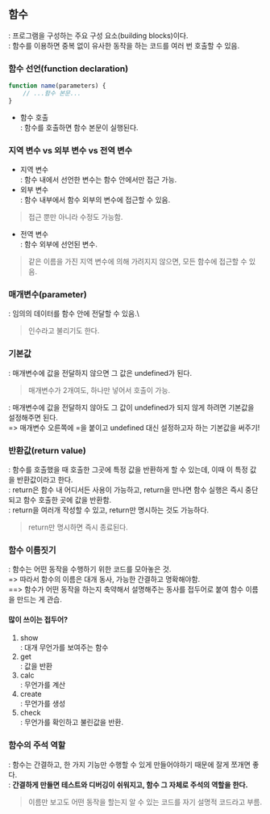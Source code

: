 ## 함수
: 프로그램을 구성하는 주요 구성 요소(building blocks)이다.\
: 함수를 이용하면 중복 없이 유사한 동작을 하는 코드를 여러 번 호출할 수 있음.
### 함수 선언(function declaration)
``` js
function name(parameters) {
    // ...함수 본문...
}
```
- 함수 호출\
: 함수를 호출하면 함수 본문이 실행된다.
### 지역 변수 vs 외부 변수 vs 전역 변수
- 지역 변수\
: 함수 내에서 선언한 변수는 함수 안에서만 접근 가능.
- 외부 변수\
: 함수 내부에서 함수 외부의 변수에 접근할 수 있음.
> 접근 뿐만 아니라 수정도 가능함.
- 전역 변수\
: 함수 외부에 선언된 변수.
> 같은 이름을 가진 지역 변수에 의해 가려지지 않으면, 모든 함수에 접근할 수 있음.

### 매개변수(parameter)
: 임의의 데이터를 함수 안에 전달할 수 있음.\
> 인수라고 불리기도 한다.
### 기본값
: 매개변수에 값을 전달하지 않으면 그 값은 undefined가 된다.
> 매개변수가 2개여도, 하나만 넣어서 호출이 가능.

: 매개변수에 값을 전달하지 않아도 그 값이 undefined가 되지 않게 하려면 기본값을 설정해주면 된다.\
=> 매개변수 오른쪽에 =을 붙이고 undefined 대신 설정하고자 하는 기본값을 써주기!
### 반환값(return value)
: 함수를 호출했을 때 호출한 그곳에 특정 값을 반환하게 할 수 있는데, 이때 이 특정 값을 반환값이라고 한다.\
: return은 함수 내 어디서든 사용이 가능하고, return을 만나면 함수 실행은 즉시 중단되고 함수 호출한 곳에 값을 반환함.\
: return을 여러개 작성할 수 있고, return만 명시하는 것도 가능하다.
> return만 명시하면 즉시 종료된다.

### 함수 이름짓기
: 함수는 어떤 동작을 수행하기 위한 코드를 모아놓은 것.\
=> 따라서 함수의 이름은 대개 동사, 가능한 간결하고 명확해야함.\
==> 함수가 어떤 동작을 하는지  축약해서 설명해주는 동사를 접두어로 붙여 함수 이름을 만드는 게 관습.
#### 많이 쓰이는 접두어?
1. show\
: 대개 무언가를 보여주는 함수
2. get\
: 값을 반환
3. calc\
: 무언가를 계산
4. create\
: 무언가를 생성
5. check\
: 무언가를 확인하고 불린값을 반환.

### 함수의 주석 역할
: 함수는 간결하고, 한 가지 기능만 수행할 수 있게 만들어야하기 때문에 잘게 쪼개면 좋다.\
: __간결하게 만들면 테스트와 디버깅이 쉬워지고, 함수 그 자체로 주석의 역할을 한다.__
> 이름만 보고도 어떤 동작을 할는지 알 수 있는 코드를 자기 설명적 코드라고 부름.


